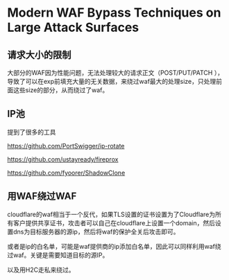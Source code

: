 # Modern WAF Bypass Techniques on Large Attack Surfaces

## 请求大小的限制

大部分的WAF因为性能问题，无法处理较大的请求正文（POST/PUT/PATCH ），导致了可以在exp前填充大量的无关数据，来绕过waf最大的处理size，只处理前面这些size的部分，从而绕过了waf。



## IP池

提到了很多的工具

https://github.com/PortSwigger/ip-rotate

https://github.com/ustayready/fireprox

https://github.com/fyoorer/ShadowClone

## 用WAF绕过WAF

cloudflare的waf相当于一个反代，如果TLS设置的证书设置为了Cloudflare为所有客户提供共享证书，攻击者可以自己在cloudflare上设置一个domain，然后设置dns为目标服务器的源ip，然后将waf的保护全关后攻击即可。

或者是ip的白名单，可能是waf提供商的ip添加白名单，因此可以同样利用waf绕过waf。关键是需要知道目标的源IP。

以及用H2C走私来绕过。